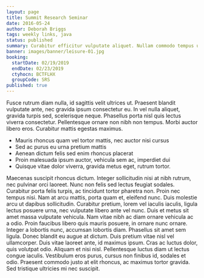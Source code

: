 ```yaml
---
layout: page
title: Summit Research Seminar
date: 2016-05-24
author: Deborah Briggs
tags: weekly links, java
status: published
summary: Curabitur efficitur vulputate aliquet. Nullam commodo tempus urna ut.
banner: images/banner/leisure-01.jpg
booking:
  startDate: 02/19/2019
  endDate: 02/23/2019
  ctyhocn: BCTFLHX
  groupCode: SRS
published: true
---
```

Fusce rutrum diam nulla, id sagittis velit ultrices ut. Praesent blandit vulputate ante, nec gravida ipsum consectetur eu. In vel nulla aliquet, gravida turpis sed, scelerisque neque. Phasellus porta nisl quis lectus viverra consectetur. Pellentesque ornare non nibh non tempus. Morbi auctor libero eros. Curabitur mattis egestas maximus.

* Mauris rhoncus quam vel tortor mattis, nec auctor nisi cursus
* Sed ac purus eu urna pretium mattis
* Aenean dictum felis sed enim rhoncus placerat
* Proin malesuada ipsum auctor, vehicula sem ac, imperdiet dui
* Quisque vitae dolor viverra, gravida metus eget, rutrum tortor.

Maecenas suscipit rhoncus dictum. Integer sollicitudin nisi at nibh rutrum, nec pulvinar orci laoreet. Nunc non felis sed lectus feugiat sodales. Curabitur porta felis turpis, ac tincidunt tortor pharetra non. Proin nec tempus nisi. Nam at arcu mattis, porta quam et, eleifend nunc. Duis molestie arcu ut dapibus sollicitudin.
Curabitur pretium, lorem vel iaculis iaculis, ligula lectus posuere urna, nec vulputate libero ante vel nunc. Duis et metus sit amet massa vulputate vehicula. Nam vitae nibh ac diam ornare vehicula ac a odio. Proin faucibus libero quis mauris posuere, in ornare nunc ornare. Integer a lobortis nunc, accumsan lobortis diam. Phasellus sit amet sem ligula. Donec blandit eu augue at dictum. Duis pretium vitae nisl vel ullamcorper. Duis vitae laoreet ante, id maximus ipsum. Cras ac luctus dolor, quis volutpat odio. Aliquam et nisi nisl. Pellentesque luctus diam ut lectus congue iaculis. Vestibulum eros purus, cursus non finibus id, sodales et odio. Praesent commodo justo at elit rhoncus, ac maximus tortor gravida. Sed tristique ultricies mi nec suscipit.

